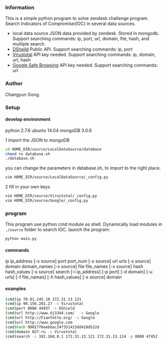 ### Information
This is a simple python program to solve zendesk challenge program. Search Indicators of Compromise(IOC) in several data sources.

- local data source
JSON data provided by zendesk. Stored in mongodb. Support searching commands: ip, port, url, domain, file, hash, and multiple search.
- [DSheild](https://isc.sans.edu/api/)
Public API. Support searching commands: ip, port
- [Virustotal](https://www.virustotal.com/en/documentation/public-api/)
API key needed. Support searching commands: ip, domain, url, hash
- [Google Safe Browsing](https://developers.google.com/safe-browsing/?csw=1)
API key needed. Support searching commands: url

### Author
Changyun Gong.

### Setup

#### develop environment
python 2.7.6
ubuntu 14.04
mongoDB 3.0.6

1 import the JSON to mongoDB
```bash
cd HOME_DIR/source/LocalDataSource/database
chmod +x database.sh
./database.sh
```
you can change the parameters in database.sh, to import to the right place.
```bash
vim HOME_DIR/source/LocalDataSource/_config.py
```

2 fill in your own keys
```bash
vim HOME_DIR/source/Virustotal/_config.py
vim HOME_DIR/source/Google/_config.py
```

### program
This program use python cmd module as shell. Dynamically load modules in `./source` folder to search IOC.
launch the program:
```bash
python main.py
```

#### commands
ip ip_address [-s source]
port port_num [-s source]
url urls [-s source]
domain domain_names [-s source]
file file_names [-s source]
hash hash_values [-s source]
search [-i ip_address] [-p port] [-d domain] [-u urls] [-f file_names] [-h hash_values] [-s source]
domain

#### examples
```bash
(cmd)ip 70.91.145.10 172.31.13.121
(cmd)ip 90.156.201.27 -s Virustotal
(cmd)port 8080 44937 -s DShield
(cmd)url http://www.dj3344.com/  -s Google
(cmd)url http://Fianfette.org/ -s Google
(cmd)url http://www.google.com
(cmd)hash 99017f6eebbac24f351415dd410d522d
(cmd)domain 027.ru -s Virustotal
(cmd)search -i 192.168.0.1 172.31.13.121 172.31.13.124 -p 8080 47452
```


